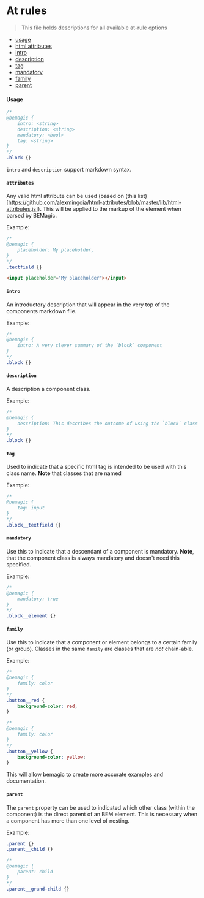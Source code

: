 # At rules

> This file holds descriptions for all available at-rule options

* [usage](#usage)
* [html attributes](#attributes)
* [intro](#intro)
* [description](#description)
* [tag](#tag)
* [mandatory](#mandatory)
* [family](#family)
* [parent](#parent)

#### Usage

```css
/*
@bemagic {
    intro: <string>
    description: <string>
    mandatory: <bool>
    tag: <string>
}
*/
.block {}
```

`intro` and `description` support markdown syntax.

#### `attributes`

Any valid html attribute can be used (based on (this list)[https://github.com/alexmingoia/html-attributes/blob/master/lib/html-attributes.js]). This will be applied to the markup of the element when parsed by BEMagic.

Example:
```css
/*
@bemagic {
    placeholder: My placeholder,
}
*/
.textfield {}
```

```html
<input placeholder="My placeholder"></input>
```


#### `intro`

An introductory description that will appear in the very top of the components
markdown file.

Example:
```css
/*
@bemagic {
    intro: A very clever summary of the `block` component
}
*/
.block {}
```


#### `description`

A description a component class.

Example:
```css
/*
@bemagic {
    description: This describes the outcome of using the `block` class
}
*/
.block {}
```


#### `tag`

Used to indicate that a specific html tag is intended to be used with this
class name. **Note** that classes that are named

Example:
```css
/*
@bemagic {
    tag: input
}
*/
.block__textfield {}
```


#### `mandatory`

Use this to indicate that a descendant of a component is mandatory. **Note**,
that the component class is always mandatory and doesn't need this specified.

Example:
```css
/*
@bemagic {
    mandatory: true
}
*/
.block__element {}
```


#### `family`

Use this to indicate that a component or element belongs to a certain family (or group). Classes
in the same `family` are classes that are *not* chain-able.

Example:
```css
/*
@bemagic {
    family: color
}
*/
.button__red {
    background-color: red;
}

/*
@bemagic {
    family: color
}
*/
.button__yellow {
    background-color: yellow;
}
```

This will allow bemagic to create more accurate examples and documentation.


#### `parent`

The `parent` property can be used to indicated which other class (within the component) is the direct parent of an BEM element. This is necessary when a component has more than one level of nesting.

Example:
```css
.parent {}
.parent__child {}

/*
@bemagic {
    parent: child
}
*/
.parent__grand-child {}
```
